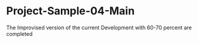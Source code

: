 # Project-Sample-04-Main
The Improvised version of the current Development with 60-70 percent are completed
